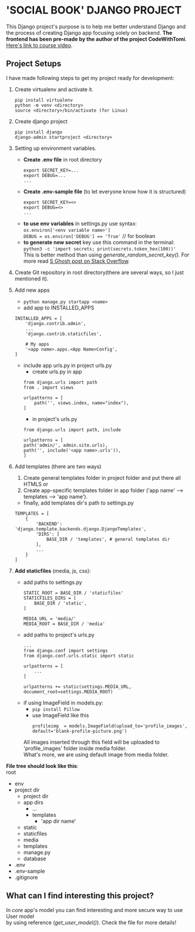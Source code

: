 # 'SOCIAL BOOK' DJANGO PROJECT

This Django project's purpose is to help me better understand Django and the process of creating Django app focusing solely on backend. **The frontend has been pre-made by the author of the project CodeWithTomi**. [Here's link to course video](https://www.youtube.com/watch?v=xSUm6iMtREA&list=WL&index=12&t=5604s).


## Project Setups

I have made following steps to get my project ready for development:
1. Create virtualenv and activate it.
    ```
    pip install virtualenv
    python -m venv <directory>
    source <directory>/bin/activate (for Linux)
    ```
2. Create django project
    ```
    pip install django
    django-admin startproject <directory>
    ```
3. Setting up environment variables.
    - **Create .env file** in root directory    
        ```
        export SECRET_KEY=...
        export DEBUG=...
        ...
        ```
    - **Create .env-sample file** (to let everyone know how it is structured)
        ```
        export SECRET_KEY=<>
        export DEBUG=<>
        ...
        ```
    - **to use env variables** in settings.py use syntax:  
    `os.environ['<env variable name>']`  
    `DEBUG = os.environ['DEBUG'] == 'True'` // for boolean
    - **to generate new secret** key use this command in the terminal:  
    `python3 -c 'import secrets; print(secrets.token_hex(100))'`  
    This is better method than using *generate_random_secret_key()*. For more read [S Ghosh post on Stack Overflow](https://stackoverflow.com/questions/41298963/is-there-a-function-for-generating-settings-secret-key-in-django).
4. Create Git repository in root directory(there are several ways, so I just mentioned it).

5. Add new apps
    - `python manage.py startapp <name>`
    - add app to INSTALLED_APPS 
    ```
    INSTALLED_APPS = [
        'django.contrib.admin',
        ...
        'django.contrib.staticfiles',

        # My apps
        '<app name>.apps.<App Name>Config',
    ]
    ```
    - include app urls.py in project urls.py
        - create urls.py in app
        ```
        from django.urls import path
        from . import views

        urlpatterns = [
            path('', views.index, name="index"),
        ]
        ```
        - in project's urls.py
        ```
        from django.urls import path, include
        
        urlpatterns = [
        path('admin/', admin.site.urls),
        path('', include('<app name>.urls')),
        ]
        ```
6. Add templates (there are two ways)
    1. Create general templates folder in project folder and put there all HTMLS or
    2. Create app-specific templates folder in app folder ('app name' --> templates --> 'app name').
    - finally, add templates dir's path to settings.py
    ```
    TEMPLATES = [
        {
            'BACKEND': 'django.template.backends.django.DjangoTemplates',
            'DIRS': [
                BASE_DIR / 'templates', # general templates dir
            ], 
            ...
        }
    ]
    ```
7. **Add staticfiles** (media, js, css):
    - add paths to settings.py
        ```
        STATIC_ROOT = BASE_DIR / 'staticfiles'
        STATICFILES_DIRS = [
            BASE_DIR / 'static',
        ]

        MEDIA_URL = 'media/'
        MEDIA_ROOT = BASE_DIR / 'media'
        ```
    - add paths to project's urls.py
        ```
        ...
        from django.conf import settings
        from django.conf.urls.static import static

        urlpatterns = [
            ...
        ]

        urlpatterns += static(settings.MEDIA_URL, document_root=settings.MEDIA_ROOT)
        ```
    - if using ImageField in models.py:
        - `pip install Pillow`
        -  use ImageField like this
            ```
            profileimg  = models.ImageField(upload_to='profile_images',                      default='blank-profile-picture.png')
            ```
        All images inserted through this field will be uploaded to 'profile_images' folder inside media folder.  
        What's more, we are using default image from media folder.

**File tree should look like this**:  
root  
- env
- project dir
    - project dir
    - app dirs
        - ...
        - templates
            - 'app dir name'
    - static
    - staticfiles
    - media
    - templates
    - manage.py
    - database
- .env
- .env-sample
- .gitignore

## What can I find interesting this project?

In *core* app's model you can find interesting and more secure way to use User model  
by using reference (*get_user_model()*). Check the file for more details!